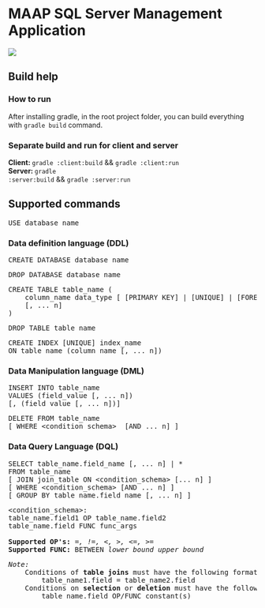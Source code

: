 # MAAP SQL Server Management Application
![](https://github.com/2023-AB2-projects/ab2-project-nemleszkitolmasolni/blob/new_develop/client/src/main/java/images/logo_wide.png)

## Build help

### How to run
After installing gradle, in the root project folder, you can build everything with `gradle build` command. <br>
### Separate build and run for client and server
<b> Client: </b> <code>gradle :client:build</code> && <code>gradle :client:run</code> <br>
<b> Server: </b> <code>gradle :server:build</code> && <code>gradle :server:run</code> <br> 

## Supported commands

<pre>
USE database_name
</pre>

### Data definition language (DDL)

<pre>
CREATE DATABASE database_name
</pre>

<pre>
DROP DATABASE database_name
</pre>

<pre>
CREATE TABLE table_name (
    column_name data_type [ [PRIMARY KEY] | [UNIQUE] | [FOREIGN KEY REFERENCES reference_table(reference_field)] ]
    [, ... n]
)
</pre>

<pre>
DROP TABLE table_name
</pre>

<pre>
CREATE INDEX [UNIQUE] index_name
ON table_name (column_name [, ... n])
</pre>

### Data Manipulation language (DML)

<pre>
INSERT INTO table_name
VALUES (field_value [, ... n])
[, (field_value [, ... n])]
</pre>

<pre>
DELETE FROM table_name
[ WHERE &lt;condition_schema&gt;  [AND ... n] ]
</pre>

### Data Query Language (DQL)

<pre>
SELECT table_name.field_name [, ... n] | *
FROM table_name
[ JOIN join_table ON &lt;condition_schema&gt; [... n] ]
[ WHERE &lt;condition_schema&gt; [AND ... n] ]
[ GROUP BY table_name.field_name [, ... n] ]
</pre>

<pre>
&lt;condition_schema&gt;:
table_name.field1 OP table_name.field2
table_name.field FUNC func_args

<b>Supported OP's:</b> <i>=, !=, <, >, <=, >=</i>
<b>Supported FUNC:</b> BETWEEN <i>lower_bound upper_bound</i>
</pre>

<pre>
<i>Note:</i> 
    Conditions of <b>table joins</b> must have the following format: 
        table_name1.field = table_name2.field
    Conditions on <b>selection</b> or <b>deletion</b> must have the following format:
        table_name.field OP/FUNC constant(s)
</pre>
